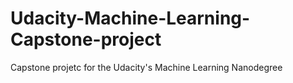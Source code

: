 # Udacity-Machine-Learning-Capstone-project
Capstone projetc for the Udacity's Machine Learning Nanodegree
